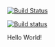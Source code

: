 [![Build Status](https://travis-ci.org/felixguendling/cista.svg?branch=master)](https://travis-ci.org/felixguendling/cista)

[![Build status](https://ci.appveyor.com/api/projects/status/cwcwp808uhaa5d3w?svg=true)](https://ci.appveyor.com/project/felixguendling/cista)

Hello World!
